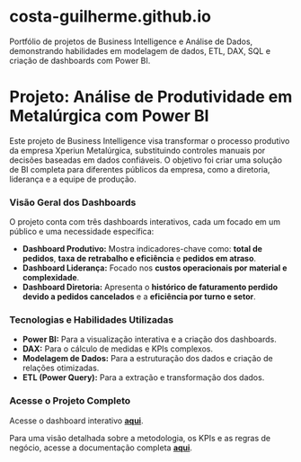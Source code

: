 # costa-guilherme.github.io
Portfólio de projetos de Business Intelligence e Análise de Dados, demonstrando habilidades em modelagem de dados, ETL, DAX, SQL e criação de dashboards com Power BI.

# Projeto: Análise de Produtividade em Metalúrgica com Power BI

Este projeto de Business Intelligence visa transformar o processo produtivo da empresa Xperiun Metalúrgica, substituindo controles manuais por decisões baseadas em dados confiáveis. O objetivo foi criar uma solução de BI completa para diferentes públicos da empresa, como a diretoria, liderança e a equipe de produção.

### Visão Geral dos Dashboards

O projeto conta com três dashboards interativos, cada um focado em um público e uma necessidade específica:

* **Dashboard Produtivo:** Mostra indicadores-chave como: **total de pedidos**, **taxa de retrabalho e eficiência** e **pedidos em atraso**.
* **Dashboard Liderança:** Focado nos **custos operacionais por material e complexidade**.
* **Dashboard Diretoria:** Apresenta o **histórico de faturamento perdido devido a pedidos cancelados** e a **eficiência por turno e setor**.

### Tecnologias e Habilidades Utilizadas

* **Power BI:** Para a visualização interativa e a criação dos dashboards.
* **DAX:** Para o cálculo de medidas e KPIs complexos.
* **Modelagem de Dados:** Para a estruturação dos dados e criação de relações otimizadas.
* **ETL (Power Query):** Para a extração e transformação dos dados.

### Acesse o Projeto Completo

Acesse o dashboard interativo **[aqui](https://app.powerbi.com/view?r=eyJrIjoiOTZlNzhlNGMtZDczZC00MzNmLTk0MjAtNDk0Yjk0ZTkzNzhjIiwidCI6ImFlZDMxNzc5LTU4ZjctNDFjZC04MjY1LTI1MmI5ZTJkNjY1OCJ9)**.

Para uma visão detalhada sobre a metodologia, os KPIs e as regras de negócio, acesse a documentação completa **[aqui](https://github.com/Costa-Guilherme/costa-guilherme.github.io/blob/main/Documenta%C3%A7%C3%A3o%20-%20Projeto%20Xperiun%20Metalurgica.pdf)**.
